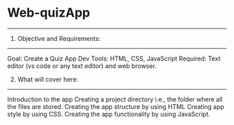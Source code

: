 # Web-quizApp
-------------

1. Objective and Requirements:
--------------------------
Goal: Create a Quiz App
Dev Tools: HTML, CSS, JavaScript
Required: Text editor (vs code or any text editor) and web browser.

2. What will cover here:
------------------------
Introduction to the app
Creating a project directory i.e., the folder where all the files are stored.
Creating the app structure by using HTML
Creating app style by using CSS.
Creating the app functionality by using JavaScript.
